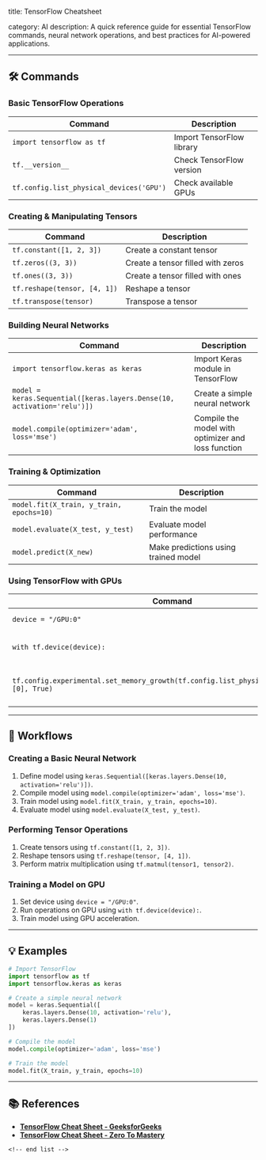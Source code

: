 title: TensorFlow Cheatsheet

category: AI 
description: A quick reference guide for essential TensorFlow commands, neural network operations, and best practices for AI-powered applications.

---

## 🛠️ Commands

### **Basic TensorFlow Operations**

| Command                                    | Description               |
| ------------------------------------------ | ------------------------- |
| `import tensorflow as tf`                | Import TensorFlow library |
| `tf.__version__`                         | Check TensorFlow version  |
| `tf.config.list_physical_devices('GPU')` | Check available GPUs      |

### **Creating & Manipulating Tensors**

| Command                        | Description                       |
| ------------------------------ | --------------------------------- |
| `tf.constant([1, 2, 3])`     | Create a constant tensor          |
| `tf.zeros((3, 3))`           | Create a tensor filled with zeros |
| `tf.ones((3, 3))`            | Create a tensor filled with ones  |
| `tf.reshape(tensor, [4, 1])` | Reshape a tensor                  |
| `tf.transpose(tensor)`       | Transpose a tensor                |

### **Building Neural Networks**

| Command                                                                   | Description                                        |
| ------------------------------------------------------------------------- | -------------------------------------------------- |
| `import tensorflow.keras as keras`                                      | Import Keras module in TensorFlow                  |
| `model = keras.Sequential([keras.layers.Dense(10, activation='relu')])` | Create a simple neural network                     |
| `model.compile(optimizer='adam', loss='mse')`                           | Compile the model with optimizer and loss function |

### **Training & Optimization**

| Command                                    | Description                          |
| ------------------------------------------ | ------------------------------------ |
| `model.fit(X_train, y_train, epochs=10)` | Train the model                      |
| `model.evaluate(X_test, y_test)`         | Evaluate model performance           |
| `model.predict(X_new)`                   | Make predictions using trained model |

### **Using TensorFlow with GPUs**

| Command                                                                                       | Description                  |
| --------------------------------------------------------------------------------------------- | ---------------------------- |
| `device = "/GPU:0"`                                                                         | Set device to GPU            |
| `with tf.device(device):`                                                                   | Run operations on GPU        |
| `tf.config.experimental.set_memory_growth(tf.config.list_physical_devices('GPU')[0], True)` | Enable memory growth for GPU |

---

## 🔄 Workflows

### **Creating a Basic Neural Network**

1. Define model using `keras.Sequential([keras.layers.Dense(10, activation='relu')])`.
2. Compile model using `model.compile(optimizer='adam', loss='mse')`.
3. Train model using `model.fit(X_train, y_train, epochs=10)`.
4. Evaluate model using `model.evaluate(X_test, y_test)`.

### **Performing Tensor Operations**

1. Create tensors using `tf.constant([1, 2, 3])`.
2. Reshape tensors using `tf.reshape(tensor, [4, 1])`.
3. Perform matrix multiplication using `tf.matmul(tensor1, tensor2)`.

### **Training a Model on GPU**

1. Set device using `device = "/GPU:0"`.
2. Run operations on GPU using `with tf.device(device):`.
3. Train model using GPU acceleration.

---

## 💡 Examples

```python
# Import TensorFlow
import tensorflow as tf
import tensorflow.keras as keras

# Create a simple neural network
model = keras.Sequential([
    keras.layers.Dense(10, activation='relu'),
    keras.layers.Dense(1)
])

# Compile the model
model.compile(optimizer='adam', loss='mse')

# Train the model
model.fit(X_train, y_train, epochs=10)
```

---

## 📚 References

- **[TensorFlow Cheat Sheet - GeeksforGeeks](https://www.geeksforgeeks.org/tensorflow-cheat-sheet/)**
- **[TensorFlow Cheat Sheet - Zero To Mastery](https://zerotomastery.io/cheatsheets/tensorflow-cheat-sheet/)**

```
<!-- end list -->
```

